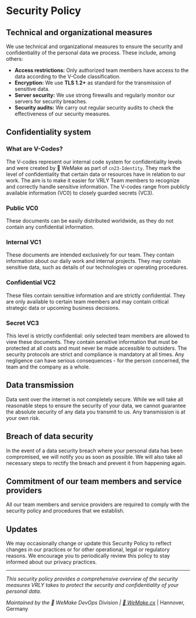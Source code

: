 # Security Policy

## Technical and organizational measures

We use technical and organizational measures to ensure the security and confidentiality of the personal data we process. These include, among others:

- **Access restrictions:** Only authorized team members have access to the data according to the V-Code classification.
- **Encryption:** We use **TLS 1.2+** as standard for the transmission of sensitive data.
- **Server security:** We use strong firewalls and regularly monitor our servers for security breaches.
- **Security audits:** We carry out regular security audits to check the effectiveness of our security measures.

## Confidentiality system

### What are V-Codes?

The V-codes represent our internal code system for confidentiality levels and were created by 💙 WeMake as part of `cn23-Identity`. They mark the level of confidentiality that certain data or resources have in relation to our work. The aim is to make it easier for VRLY Team members to recognize and correctly handle sensitive information. The V-codes range from publicly available information (VC0) to closely guarded secrets (VC3).

### Public VC0

These documents can be easily distributed worldwide, as they do not contain any confidential information.

### Internal VC1

These documents are intended exclusively for our team. They contain information about our daily work and internal projects. They may contain sensitive data, such as details of our technologies or operating procedures.

### Confidential VC2

These files contain sensitive information and are strictly confidential. They are only available to certain team members and may contain critical strategic data or upcoming business decisions.

### Secret VC3

This level is strictly confidential: only selected team members are allowed to view these documents. They contain sensitive information that must be protected at all costs and must never be made accessible to outsiders. The security protocols are strict and compliance is mandatory at all times. Any negligence can have serious consequences - for the person concerned, the team and the company as a whole.

## Data transmission

Data sent over the internet is not completely secure. While we will take all reasonable steps to ensure the security of your data, we cannot guarantee the absolute security of any data you transmit to us. Any transmission is at your own risk.

## Breach of data security

In the event of a data security breach where your personal data has been compromised, we will notify you as soon as possible. We will also take all necessary steps to rectify the breach and prevent it from happening again.

## Commitment of our team members and service providers

All our team members and service providers are required to comply with the security policy and procedures that we establish.

## Updates

We may occasionally change or update this Security Policy to reflect changes in our practices or for other operational, legal or regulatory reasons. We encourage you to periodically review this policy to stay informed about our privacy practices.

---

_This security policy provides a comprehensive overview of the security measures VRLY takes to protect the security and confidentiality of your personal data._

_Maintained by the 💙 WeMake DevOps Division | [🔗 WeMake.cx](https://wemake.cx)_ | Hannover, Germany
